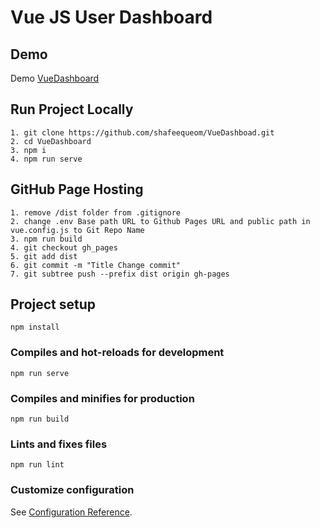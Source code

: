 # Vue JS User Dashboard

## Demo
Demo [VueDashboard](https://shafeequeom.github.io/VueDashboad)

## Run Project Locally
```
1. git clone https://github.com/shafeequeom/VueDashboad.git
2. cd VueDashboard
3. npm i
4. npm run serve
```
## GitHub Page Hosting
```
1. remove /dist folder from .gitignore
2. change .env Base path URL to Github Pages URL and public path in vue.config.js to Git Repo Name
3. npm run build
4. git checkout gh_pages
5. git add dist
6. git commit -m "Title Change commit"
7. git subtree push --prefix dist origin gh-pages
```
## Project setup
```
npm install
```

### Compiles and hot-reloads for development
```
npm run serve
```

### Compiles and minifies for production
```
npm run build
```

### Lints and fixes files
```
npm run lint
```

### Customize configuration
See [Configuration Reference](https://cli.vuejs.org/config/).
